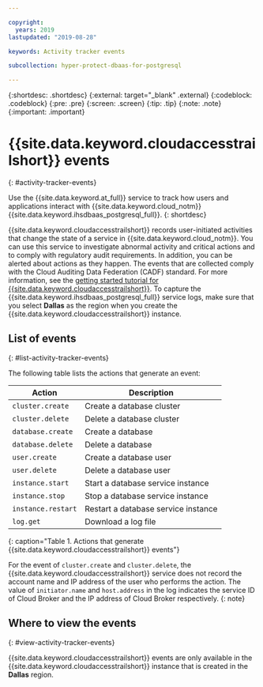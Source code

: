```yaml
---

copyright:
  years: 2019
lastupdated: "2019-08-28"

keywords: Activity tracker events

subcollection: hyper-protect-dbaas-for-postgresql

---
```


{:shortdesc: .shortdesc}
{:external: target="_blank" .external}
{:codeblock: .codeblock}
{:pre: .pre}
{:screen: .screen}
{:tip: .tip}
{:note: .note}
{:important: .important}

# {{site.data.keyword.cloudaccesstrailshort}} events
{: #activity-tracker-events}

Use the {{site.data.keyword.at_full}} service to track how users and applications interact with {{site.data.keyword.cloud_notm}} {{site.data.keyword.ihsdbaas_postgresql_full}}.
{: shortdesc}

{{site.data.keyword.cloudaccesstrailshort}} records user-initiated activities that change the state of a service in {{site.data.keyword.cloud_notm}}. You can use this service to investigate abnormal activity and critical actions and to comply with regulatory audit requirements. In addition, you can be alerted about actions as they happen. The events that are collected comply with the Cloud Auditing Data Federation (CADF) standard. For more information, see the [getting started tutorial for {{site.data.keyword.cloudaccesstrailshort}}](/docs/services/Activity-Tracker-with-LogDNA?topic=logdnaat-getting-started#getting-started). To capture the {{site.data.keyword.ihsdbaas_postgresql_full}} service logs, make sure that you select **Dallas** as the region when you create the {{site.data.keyword.cloudaccesstrailshort}} instance.

## List of events
{: #list-activity-tracker-events}

The following table lists the actions that generate an event:

| Action                 | Description                               |
| ---------------------- | ----------------------------------------- |
| `cluster.create` | Create a database cluster                 |
| `cluster.delete` | Delete a database cluster                 |
| `database.create` | Create a database                  |
| `database.delete` | Delete a database                  |
| `user.create`     | Create a database user                    |
| `user.delete`     | Delete a database user                    |
| `instance.start` | Start a database service instance         |
| `instance.stop`  | Stop a database service instance          |
| `instance.restart`  | Restart a database service instance          |
| `log.get`       | Download a log file |
{: caption="Table 1. Actions that generate {{site.data.keyword.cloudaccesstrailshort}} events"}

For the event of `cluster.create` and `cluster.delete`, the {{site.data.keyword.cloudaccesstrailshort}} service does not record the account name and IP address of the user who performs the action. The value of `initiator.name` and `host.address` in the log indicates the service ID of Cloud Broker and the IP address of Cloud Broker respectively.
{: note}

## Where to view the events
{: #view-activity-tracker-events}

{{site.data.keyword.cloudaccesstrailshort}} events are only available in the {{site.data.keyword.cloudaccesstrailshort}} instance that is created in the **Dallas** region.
